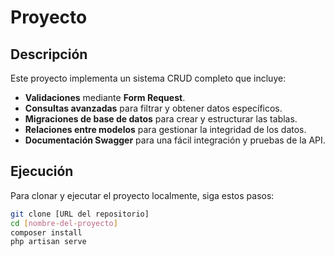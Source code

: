 # Proyecto

## Descripción

Este proyecto implementa un sistema CRUD completo que incluye:

- **Validaciones** mediante **Form Request**.
- **Consultas avanzadas** para filtrar y obtener datos específicos.
- **Migraciones de base de datos** para crear y estructurar las tablas.
- **Relaciones entre modelos** para gestionar la integridad de los datos.
- **Documentación Swagger** para una fácil integración y pruebas de la API.


## Ejecución

Para clonar y ejecutar el proyecto localmente, siga estos pasos:

```bash
git clone [URL del repositorio]
cd [nombre-del-proyecto]
composer install
php artisan serve
